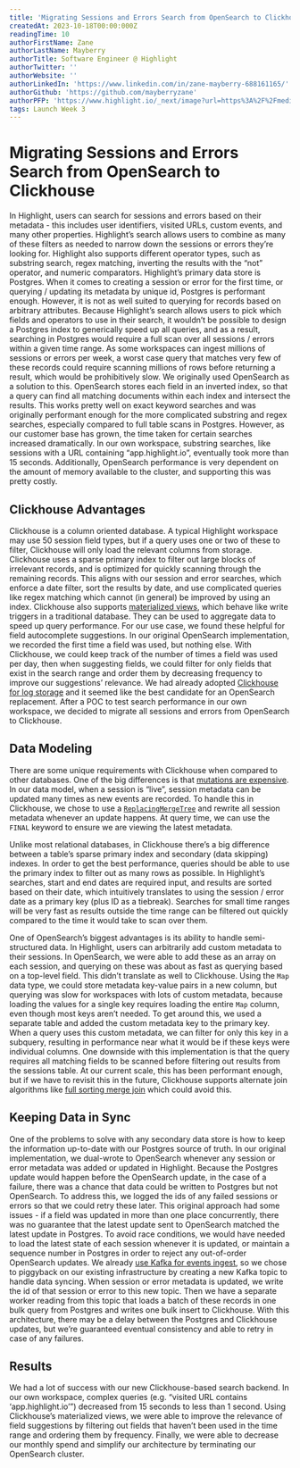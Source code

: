 ```yaml
---
title: 'Migrating Sessions and Errors Search from OpenSearch to Clickhouse'
createdAt: 2023-10-18T00:00:000Z
readingTime: 10
authorFirstName: Zane
authorLastName: Mayberry
authorTitle: Software Engineer @ Highlight 
authorTwitter: ''
authorWebsite: ''
authorLinkedIn: 'https://www.linkedin.com/in/zane-mayberry-688161165/'
authorGithub: 'https://github.com/mayberryzane'
authorPFP: 'https://www.highlight.io/_next/image?url=https%3A%2F%2Fmedia.graphassets.com%2FvrMpBimsRzOGGJSWWppg&w=1920&q=75'
tags: Launch Week 3
---
```


# Migrating Sessions and Errors Search from OpenSearch to Clickhouse

In Highlight, users can search for sessions and errors based on their metadata - this includes user identifiers, visited URLs, custom events, and many other properties. Highlight’s search allows users to combine as many of these filters as needed to narrow down the sessions or errors they’re looking for. Highlight also supports different operator types, such as substring search, regex matching, inverting the results with the “not” operator, and numeric comparators.
Highlight’s primary data store is Postgres. When it comes to creating a session or error for the first time, or querying / updating its metadata by unique id, Postgres is performant enough. However, it is not as well suited to querying for records based on arbitrary attributes. Because Highlight’s search allows users to pick which fields and operators to use in their search, it wouldn’t be possible to design a Postgres index to generically speed up all queries, and as a result, searching in Postgres would require a full scan over all sessions / errors within a given time range. As some workspaces can ingest millions of sessions or errors per week, a worst case query that matches very few of these records could require scanning millions of rows before returning a result, which would be prohibitively slow.
We originally used OpenSearch as a solution to this. OpenSearch stores each field in an inverted index, so that a query can find all matching documents within each index and intersect the results. This works pretty well on exact keyword searches and was originally performant enough for the more complicated substring and regex searches, especially compared to full table scans in Postgres. However, as our customer base has grown, the time taken for certain searches increased dramatically. In our own workspace, substring searches, like sessions with a URL containing “app.highlight.io”, eventually took more than 15 seconds. Additionally, OpenSearch performance is very dependent on the amount of memory available to the cluster, and supporting this was pretty costly.

## Clickhouse Advantages

Clickhouse is a column oriented database. A typical Highlight workspace may use 50 session field types, but if a query uses one or two of these to filter, Clickhouse will only load the relevant columns from storage. Clickhouse uses a sparse primary index to filter out large blocks of irrelevant records, and is optimized for quickly scanning through the remaining records. This aligns with our session and error searches, which enforce a date filter, sort the results by date, and use complicated queries like regex matching which cannot (in general) be improved by using an index.
Clickhouse also supports [materialized views](https://clickhouse.com/docs/en/guides/developer/cascading-materialized-views), which behave like write triggers in a traditional database. They can be used to aggregate data to speed up query performance. For our use case, we found these helpful for field autocomplete suggestions. In our original OpenSearch implementation, we recorded the first time a field was used, but nothing else. With Clickhouse, we could keep track of the number of times a field was used per day, then when suggesting fields, we could filter for only fields that exist in the search range and order them by decreasing frequency to improve our suggestions’ relevance.
We had already adopted [Clickhouse for log storage](https://www.highlight.io/blog/how-we-built-logging-with-clickhouse) and it seemed like the best candidate for an OpenSearch replacement. After a POC to test search performance in our own workspace, we decided to migrate all sessions and errors from OpenSearch to Clickhouse.

## Data Modeling

There are some unique requirements with Clickhouse when compared to other databases. One of the big differences is that [mutations are expensive](https://clickhouse.com/docs/en/guides/developer/mutations). In our data model, when a session is “live”, session metadata can be updated many times as new events are recorded. To handle this in Clickhouse, we chose to use a [`ReplacingMergeTree`](https://clickhouse.com/docs/en/engines/table-engines/mergetree-family/replacingmergetree) and rewrite all session metadata whenever an update happens. At query time, we can use the `FINAL` keyword to ensure we are viewing the latest metadata. 

Unlike most relational databases, in Clickhouse there’s a big difference between a table’s sparse primary index and secondary (data skipping) indexes. In order to get the best performance, queries should be able to use the primary index to filter out as many rows as possible. In Highlight’s searches, start and end dates are required input, and results are sorted based on their date, which intuitively translates to using the session / error date as a primary key (plus ID as a tiebreak). Searches for small time ranges will be very fast as results outside the time range can be filtered out quickly compared to the time it would take to scan over them.

One of OpenSearch’s biggest advantages is its ability to handle semi-structured data. In Highlight, users can arbitrarily add custom metadata to their sessions. In OpenSearch, we were able to add these as an array on each session, and querying on these was about as fast as querying based on a top-level field. This didn’t translate as well to Clickhouse. Using the `Map` data type, we could store metadata key-value pairs in a new column, but querying was slow for workspaces with lots of custom metadata, because loading the values for a single key requires loading the entire `Map` column, even though most keys aren’t needed. To get around this, we used a separate table and added the custom metadata key to the primary key. When a query uses this custom metadata, we can filter for only this key in a subquery, resulting in performance near what it would be if these keys were individual columns. One downside with this implementation is that the query requires all matching fields to be scanned before filtering out results from the sessions table. At our current scale, this has been performant enough, but if we have to revisit this in the future, Clickhouse supports alternate join algorithms like [full sorting merge join](https://clickhouse.com/blog/clickhouse-fully-supports-joins-full-sort-partial-merge-part3#full-sorting-merge-join) which could avoid this.

## Keeping Data in Sync

One of the problems to solve with any secondary data store is how to keep the information up-to-date with our Postgres source of truth. In our original implementation, we dual-wrote to OpenSearch whenever any session or error metadata was added or updated in Highlight. Because the Postgres update would happen before the OpenSearch update, in the case of a failure, there was a chance that data could be written to Postgres but not OpenSearch. To address this, we logged the ids of any failed sessions or errors so that we could retry these later.
This original approach had some issues - if a field was updated in more than one place concurrently, there was no guarantee that the latest update sent to OpenSearch matched the latest update in Postgres. To avoid race conditions, we would have needed to load the latest state of each session whenever it is updated, or maintain a sequence number in Postgres in order to reject any out-of-order OpenSearch updates.
We already [use Kafka for events ingest](https://www.highlight.io/blog/scalable-data-processing-with-apache-kafka), so we chose to piggyback on our existing infrastructure by creating a new Kafka topic to handle data syncing. When session or error metadata is updated, we write the id of that session or error to this new topic. Then we have a separate worker reading from this topic that loads a batch of these records in one bulk query from Postgres and writes one bulk insert to Clickhouse. With this architecture, there may be a delay between the Postgres and Clickhouse updates, but we’re guaranteed eventual consistency and able to retry in case of any failures.

## Results

We had a lot of success with our new Clickhouse-based search backend. In our own workspace, complex queries (e.g. “visited URL contains ‘app.highlight.io’”) decreased from 15 seconds to less than 1 second. Using Clickhouse’s materialized views, we were able to improve the relevance of field suggestions by filtering out fields that haven’t been used in the time range and ordering them by frequency. Finally, we were able to decrease our monthly spend and simplify our architecture by terminating our OpenSearch cluster.
